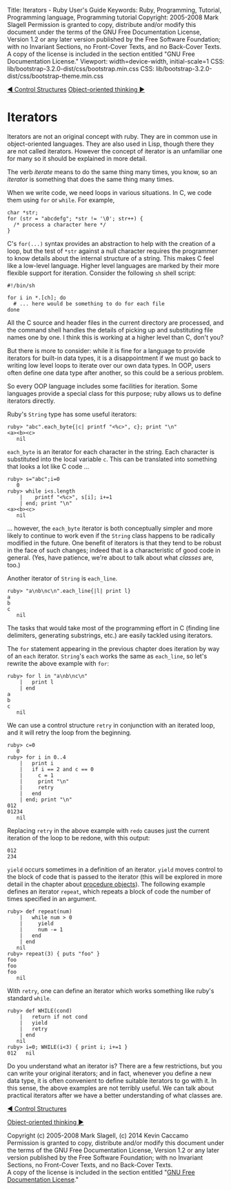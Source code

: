 Title: Iterators - Ruby User's Guide
Keywords: Ruby, Programming, Tutorial, Programming language, Programming tutorial
Copyright: 2005-2008 Mark Slagell
           Permission is granted to copy, distribute and/or modify this document under the terms of the GNU Free Documentation License, Version 1.2 or any later version published by the Free Software Foundation; with no Invariant Sections, no Front-Cover Texts, and no Back-Cover Texts.
           A copy of the license is included in the section entitled "GNU Free Documentation License."
Viewport: width=device-width, initial-scale=1
CSS: lib/bootstrap-3.2.0-dist/css/bootstrap.min.css
CSS: lib/bootstrap-3.2.0-dist/css/bootstrap-theme.min.css

<div class="container">
<!-- Previous page -->
<a href="control.html" class="btn btn-default">&#9668; Control Structures</a>
<!-- Next page -->
<a href="oothinking.html" class="btn btn-default">Object-oriented thinking &#9658;</a>

Iterators
=========

Iterators are not an original concept with ruby.  They are in
common use in object-oriented languages.  They are also used in
Lisp, though there they are not called iterators.  However the
concept of iterator is an unfamiliar one for many so it should be
explained in more detail.

The verb *iterate* means to do the same thing many times, you know,
so an *iterator* is something that does the same thing many times.

When we write code, we need loops in various situations.  In
C, we code them using `for` or `while`. For example,

    char *str;
    for (str = "abcdefg"; *str != '\0'; str++) {
      /* process a character here */
    }

C's `for(...)` syntax provides an abstraction to help with
the creation of a loop, but the test of `*str` against a
null character requires the programmer to know details about the
internal structure of a string.  This makes C feel like a low-level
language.  Higher level languages are marked by their more flexible
support for iteration.  Consider the following `sh` shell
script:

    #!/bin/sh

    for i in *.[ch]; do
      # ... here would be something to do for each file
    done

All the C source and header files in the current directory are
processed, and the command shell handles the details of picking up and
substituting file names one by one.  I think this is working at a
higher level than C, don't you?

But there is more to consider: while it is fine for a language to
provide iterators for built-in data types, it is a disappointment if
we must go back to writing low level loops to iterate over our own
data types.  In OOP, users often define one data type after
another, so this could be a serious problem.

So every OOP language includes some facilities for iteration.
Some languages provide a special class for this purpose; ruby allows
us to define iterators directly.

Ruby's `String` type has some useful iterators:

    ruby> "abc".each_byte{|c| printf "<%c>", c}; print "\n"
    <a><b><c>
       nil

`each_byte` is an iterator for each character in the
string.  Each character is substituted into the local variable
`c`.  This can be translated into something that looks
a lot like C code ...

    ruby> s="abc";i=0
       0
    ruby> while i<s.length
        |    printf "<%c>", s[i]; i+=1
        | end; print "\n"
    <a><b><c>
       nil

... however, the `each_byte` iterator is both conceptually
simpler and more likely to continue to work even if the
`String` class happens to be radically modified in the
future.  One benefit of iterators is that they tend to be robust
in the face of such changes; indeed that is a characteristic of good
code in general.  (Yes, have patience, we're about to talk about
what *classes* are, too.)

Another iterator of `String` is `each_line`.

    ruby> "a\nb\nc\n".each_line{|l| print l}
    a
    b
    c
       nil

The tasks that would take most of the programming effort in C (finding
line delimiters, generating substrings, etc.) are easily tackled using
iterators.

The `for` statement appearing in the previous chapter does
iteration by way of an `each` iterator. `String`'s `each` works the
same as `each_line`, so let's rewrite the above example with `for`:

    ruby> for l in "a\nb\nc\n"
        |   print l
        | end
    a
    b
    c
       nil

We can use a control structure `retry` in conjunction with
an iterated loop, and it will retry the loop from the beginning.

    ruby> c=0
       0
    ruby> for i in 0..4
        |   print i
        |   if i == 2 and c == 0
        |     c = 1
        |     print "\n"
        |     retry
        |   end
        | end; print "\n"
    012
    01234
       nil

Replacing `retry` in the above example with `redo` causes just
the current iteration of the loop to be redone, with this output:

    012
    234

`yield` occurs sometimes in a definition of an iterator.
`yield` moves control to the block of code that is passed to the
iterator (this will be explored in more detail in the chapter about
[procedure objects](procobjects.html)).  The following example defines
an iterator `repeat`, which repeats a block of code the number of
times specified in an argument.

    ruby> def repeat(num)
        |   while num > 0
        |     yield
        |     num -= 1
        |   end
        | end
       nil
    ruby> repeat(3) { puts "foo" }
    foo
    foo
    foo
       nil

With `retry`, one can define an iterator which works something
like ruby's standard `while`.

    ruby> def WHILE(cond)
        |   return if not cond
        |   yield
        |   retry
        | end
       nil
    ruby> i=0; WHILE(i<3) { print i; i+=1 }
    012   nil

Do you understand what an iterator is? There are a few
restrictions, but you can write your original iterators; and in fact,
whenever you define a new data type, it is often convenient to define
suitable iterators to go with it.  In this sense, the above
examples are not terribly useful.  We can talk about practical
iterators after we have a better understanding of what classes
are.

<!-- Previous page -->
<a href="control.html" class="btn btn-default">&#9668; Control Structures</a>
<!-- Next page -->
<a href="oothinking.html" class="btn btn-default">Object-oriented thinking &#9658;</a>

Copyright (c) 2005-2008 Mark Slagell, (c) 2014 Kevin Caccamo  
Permission is granted to copy, distribute and/or modify this document under the terms of the GNU Free Documentation License, Version 1.2 or any later version published by the Free Software Foundation; with no Invariant Sections, no Front-Cover Texts, and no Back-Cover Texts.  
A copy of the license is included in the section entitled "[GNU Free Documentation License](license.html)."

</div>
<script src="lib/jquery-1.11.1.min.js"></script>
<script src="lib/bootstrap-3.2.0-dist/js/bootstrap.min.js"></script>
<script src="kbdnav.js"></script>
